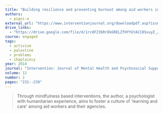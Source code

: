 ```yaml
---
title: "Building resilience and preventing burnout among aid workers in Palestine: A personal account of mindfulness based staff care"
authors:
  - pigni-a
external_url: "https://www.interventionjournal.org/downloadpdf.asp?issn=1571-8883;year=2014;volume=12;issue=2;spage=231;epage=239;aulast=Pigni;type=2"
drive_links:
  - "https://drive.google.com/file/d/1rc8F23bRrDkGRELZfHYYGtACC8SxuyZ_/view?usp=drivesdk"
course: engaged
tags:
  - activism
  - palestine
  - problems
  - chaplaincy
year: 2014
journal: "Intervention: Journal of Mental Health and Psychosocial Support in Conflict Affected Areas"
volume: 12
number: 2
pages: "231--239"
---
```


> Through mindfulness based interventions, the author, a psychologist with humanitarian experience, aims to foster a culture of 'learning and care' among aid workers and their agencies.

